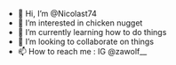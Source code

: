 - 👋 Hi, I’m @Nicolast74
- 👀 I’m interested in chicken nugget
- 🌱 I’m currently learning how to do things
- 💞️ I’m looking to collaborate on things
- 📫 How to reach me : IG @zawolf__

<!---
Nicolast74/Nicolast74 is a ✨ special ✨ repository because its `README.md` (this file) appears on your GitHub profile.
You can click the Preview link to take a look at your changes.
--->
